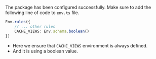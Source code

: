 The package has been configured successfully. Make sure to add the following line of code to `env.ts` file.

```ts
Env.rules({
	// ... other rules
	CACHE_VIEWS: Env.schema.boolean()
})
```

- Here we ensure that `CACHE_VIEWS` environment is always defined.
- And it is using a boolean value. 
